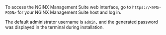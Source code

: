 To access the NGINX Management Suite web interface, go to `https://<NMS-FQDN>` for your NGINX Management Suite host and log in.

The default administrator username is `admin,` and the generated password was displayed in the terminal during installation.